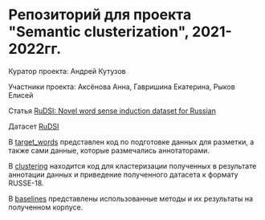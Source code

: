 # Репозиторий для проекта "Semantic clusterization", 2021-2022гг.

Куратор проекта: Андрей Кутузов

Участники проекта: Аксёнова Анна, Гавришина Екатерина, Рыков Елисей

Статья [RuDSI: Novel word sense induction dataset for Russian](https://drive.google.com/file/d/1XNP93wLwf9sCAa1-Jchl0vAJEGesE5ZN/view?usp=sharing)

Датасет [RuDSI](https://github.com/kategavrishina/RuDSI)

В [target_words](https://github.com/kategavrishina/sem_cluster/tree/main/target_words) представлен код по подготовке данных для разметки, а также сами данные, которые размечались аннотаторами.

В [clustering](https://github.com/kategavrishina/sem_cluster/tree/main/clustering) находится код для кластеризации полученных в результате аннотации данных и приведение полученного датасета к формату RUSSE-18.

В [baselines](https://github.com/kategavrishina/sem_cluster/tree/main/baselines) представлены использованные методы и их результаты на полученном корпусе.
